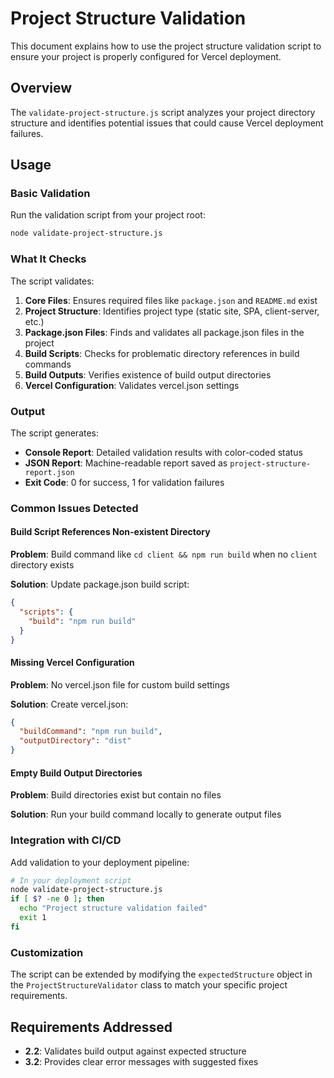 # Project Structure Validation

This document explains how to use the project structure validation script to ensure your project is properly configured for Vercel deployment.

## Overview

The `validate-project-structure.js` script analyzes your project directory structure and identifies potential issues that could cause Vercel deployment failures.

## Usage

### Basic Validation

Run the validation script from your project root:

```bash
node validate-project-structure.js
```

### What It Checks

The script validates:

1. **Core Files**: Ensures required files like `package.json` and `README.md` exist
2. **Project Structure**: Identifies project type (static site, SPA, client-server, etc.)
3. **Package.json Files**: Finds and validates all package.json files in the project
4. **Build Scripts**: Checks for problematic directory references in build commands
5. **Build Outputs**: Verifies existence of build output directories
6. **Vercel Configuration**: Validates vercel.json settings

### Output

The script generates:

- **Console Report**: Detailed validation results with color-coded status
- **JSON Report**: Machine-readable report saved as `project-structure-report.json`
- **Exit Code**: 0 for success, 1 for validation failures

### Common Issues Detected

#### Build Script References Non-existent Directory

**Problem**: Build command like `cd client && npm run build` when no `client` directory exists

**Solution**: Update package.json build script:
```json
{
  "scripts": {
    "build": "npm run build"
  }
}
```

#### Missing Vercel Configuration

**Problem**: No vercel.json file for custom build settings

**Solution**: Create vercel.json:
```json
{
  "buildCommand": "npm run build",
  "outputDirectory": "dist"
}
```

#### Empty Build Output Directories

**Problem**: Build directories exist but contain no files

**Solution**: Run your build command locally to generate output files

### Integration with CI/CD

Add validation to your deployment pipeline:

```bash
# In your deployment script
node validate-project-structure.js
if [ $? -ne 0 ]; then
  echo "Project structure validation failed"
  exit 1
fi
```

### Customization

The script can be extended by modifying the `expectedStructure` object in the `ProjectStructureValidator` class to match your specific project requirements.

## Requirements Addressed

- **2.2**: Validates build output against expected structure
- **3.2**: Provides clear error messages with suggested fixes